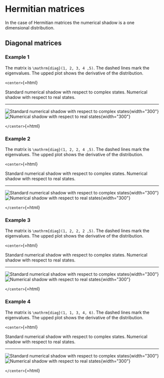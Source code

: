 Hermitian matrices
==================

In the case of Hermitian matrices the numerical shadow is a one
dimensional distribution.

Diagonal matrices
-----------------

### Example 1

The matrix is ``\mathrm{diag}(1, 2, 3, 4 ,5)``. The dashed lines mark
the eigenvalues. The upped plot shows the derivative of the
distribution.

`<center>`{=html}

  Standard numerical shadow with respect to complex states.                                                                                  Numerical shadow with respect to real states.
  ------------------------------------------------------------------------------------------------------------------------------------------ ---------------------------------------------------------------------------------------------------------------------------
  ![Standard numerical shadow with respect to complex states](/numerical-shadow/examples/histogram-b1-random_ket_complex.png){width="300"}   ![Numerical shadow with respect to real states](/numerical-shadow/examples/histogram-b1-random_ket_real.png){width="300"}

`</center>`{=html}

### Example 2

The matrix is ``\mathrm{diag}(1, 2, 2, 4 ,5)``. The dashed lines mark
the eigenvalues. The upped plot shows the derivative of the
distribution.

`<center>`{=html}

  Standard numerical shadow with respect to complex states.                                                                                  Numerical shadow with respect to real states.
  ------------------------------------------------------------------------------------------------------------------------------------------ ---------------------------------------------------------------------------------------------------------------------------
  ![Standard numerical shadow with respect to complex states](/numerical-shadow/examples/histogram-b2-random_ket_complex.png){width="300"}   ![Numerical shadow with respect to real states](/numerical-shadow/examples/histogram-b2-random_ket_real.png){width="300"}

`</center>`{=html}

### Example 3

The matrix is ``\mathrm{diag}(1, 2, 2, 2 ,5)``. The dashed lines mark
the eigenvalues. The upped plot shows the derivative of the
distribution.

`<center>`{=html}

  Standard numerical shadow with respect to complex states.                                                                                  Numerical shadow with respect to real states.
  ------------------------------------------------------------------------------------------------------------------------------------------ ---------------------------------------------------------------------------------------------------------------------------
  ![Standard numerical shadow with respect to complex states](/numerical-shadow/examples/histogram-b3-random_ket_complex.png){width="300"}   ![Numerical shadow with respect to real states](/numerical-shadow/examples/histogram-b3-random_ket_real.png){width="300"}

`</center>`{=html}

### Example 4

The matrix is ``\mathrm{diag}(1, 1, 3, 4, 6)``. The dashed lines mark
the eigenvalues. The upped plot shows the derivative of the
distribution.

`<center>`{=html}

  Standard numerical shadow with respect to complex states.                                                                                  Numerical shadow with respect to real states.
  ------------------------------------------------------------------------------------------------------------------------------------------ ---------------------------------------------------------------------------------------------------------------------------
  ![Standard numerical shadow with respect to complex states](/numerical-shadow/examples/histogram-b4-random_ket_complex.png){width="300"}   ![Numerical shadow with respect to real states](/numerical-shadow/examples/histogram-b4-random_ket_real.png){width="300"}

`</center>`{=html}
